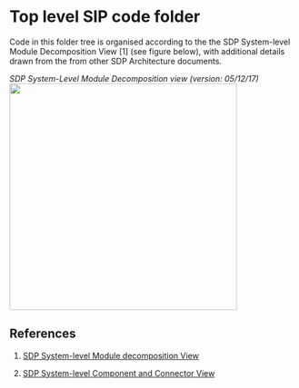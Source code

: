 # Top level SIP code folder

Code in this folder tree is organised according to the the SDP System-level
Module Decomposition View \[1\] (see figure below), with additional details
drawn from the from other SDP Architecture documents.

*SDP System-Level Module Decomposition view (version: 05/12/17)*
<img src="https://drive.google.com/uc?id=1NKbBJ4QF_Mtdht3y6rfQqn3zsLb2DFIA"
 width="400">

## References

1.  [SDP System-level Module decomposition
     View](http://bit.ly/sdp_system_level_module_view)

1.  [SDP System-level Component and Connector
     View](http://bit.ly/sdp_system_cc_view)
